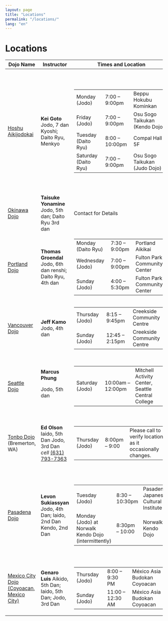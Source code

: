 ```yaml
---
layout: page
title: "Locations"
permalink: "/locations/"
lang: "en"
---
```


<h1 class="entry-title">Locations</h1>

<table class="c-location-table">
   <thead>
      <tr>
         <th>Dojo Name</th>
         <th>Instructor</th>
         <th>Times and Location</th>
         <th>Cost</th>
         <th>Notes</th>
      </tr>
   </thead>
   <tbody>
      <tr>
         <td><a href="#contactUs">Hoshu Aikijodokai</a></td>
         <td><strong>Kei Goto</strong> Jodo, 7 dan Kyoshi; Daito Ryu, Menkyo</td>
         <td>
            <table>
               <tbody>
                  <tr>
                     <td>Monday (Jodo)</td>
                     <td>7:00 – 9:00pm</td>
                     <td>Beppu Hokubu Kominkan</td>
                  </tr>
                  <tr>
                     <td>Friday (Jodo)</td>
                     <td>7:00 – 9:00pm</td>
                     <td>Osu Sogo Taikukan (Kendo Dojo)</td>
                  </tr>
                  <tr>
                     <td>Tuesday (Daito Ryu)</td>
                     <td>8:00 – 10:00pm</td>
                     <td>Compal Hall 5F</td>
                  </tr>
                  <tr>
                     <td>Saturday (Daito Ryu)</td>
                     <td>7:00 – 9:00pm</td>
                     <td>Osu Sogo Taikukan (Judo&nbsp;Dojo)</td>
                  </tr>
               </tbody>
            </table>
         </td>
         <td>5,000 yen per month for both or 3,000 yen for&nbsp;one art.</td>
         <td>
            <table>
               <tbody>
                  <tr>
                     <td>
                        <a href="https://www.google.com/maps/place/%E5%88%A5%E5%BA%9C%E5%B8%82%E5%8C%97%E9%83%A8%E5%9C%B0%E5%8C%BA%E5%85%AC%E6%B0%91%E9%A4%A8/@33.3197,131.4992996,15z/data=!4m2!3m1!1s0x0:0x6f4580d5ece24bbe">Beppu Hokubu Kominkan </a>6-54 Shoningahamacho, Beppu, Oita Prefecture 874-0023, Japan
                     </td>
                  </tr>
                  <tr>
                     <td>
                        <a href="https://www.google.com/maps/place/Osu+Sports+Park/@33.3198414,131.4380145,12z/data=!4m5!1m2!2m1!1z57eP5ZCI6YGL5YuV5YWs5ZyS!3m1!1s0x35469fb9644fc6ed:0xc16011fad11cdb51">Osu Sogo Taikukan </a>1 Aobamachi, Oita, Oita Prefecture 870-0908, Japan
                     </td>
                  </tr>
                  <tr>
                     <td>
                        <a href="https://www.google.com/maps/place/%E3%82%B3%E3%83%B3%E3%83%91%E3%83%AB%E3%83%9B%E3%83%BC%E3%83%AB/@33.2353682,131.6088859,17z/data=!3m1!4b1!4m2!3m1!1s0x35469f7aa735032f:0x117517ede5970536">Compal Hall Judo Dojo </a>1 Chome-5-38 Funaimachi, Oita, Oita Prefecture 870-0021, Japan
                     </td>
                  </tr>
               </tbody>
            </table>
         </td>
      </tr>
      <tr>
         <td><a href="#contactUs">Okinawa Dojo</a></td>
         <td><strong>Taisuke Yonamine</strong> Jodo, 5th dan; Daito Ryu 3rd dan</td>
         <td>Contact for Details</td>
         <td>Contact for Details</td>
         <td>Naha, Okinawa, Japan Contact for Details</td>
      </tr>
      <tr>
         <td><a href="#contactUs">Portland Dojo</a></td>
         <td><strong>Thomas Groendal</strong> Jodo, 6th dan renshi; Daito Ryu, 4th dan</td>
         <td>
            <table>
               <tbody>
                  <tr>
                     <td>Monday (Daito Ryu)</td>
                     <td>7:30 – 9:00pm</td>
                     <td>Portland Aikikai</td>
                  </tr>
                  <tr>
                     <td>Wednesday (Jodo)</td>
                     <td>7:00 – 9:00pm</td>
                     <td>Fulton Park Community Center</td>
                  </tr>
                  <tr>
                     <td>Sunday (Jodo)</td>
                     <td>4:00 – 5:30pm</td>
                     <td>Fulton Park Community Center</td>
                  </tr>
               </tbody>
            </table>
         </td>
         <td>$75 per month inclusive</td>
         <td>
            <a href="https://www.google.co.jp/maps/place/Fulton+Park+Community+Center/@45.4709182,-122.6789167,15z/data=!4m2!3m1!1s0x0:0xeb68d6fc5505a607">Fulton Park Community Center </a>68 SW Miles St, Portland, OR 97219, United States<br>
            <a href="https://goo.gl/maps/bDeXQoTthZmqD87g7">Portland Aikikai</a>, 1419 NW Raleigh St, Portland, OR 97209
         </td>
      </tr>
      <tr>
         <td><a href="#contactUs">Vancouver Dojo</a></td>
         <td><strong>Jeff Kamo</strong> Jodo, 4th dan</td>
         <td>
            <table>
               <tbody>
                  <tr>
                     <td>Thursday (Jodo)</td>
                     <td>8:15 – 9:45pm</td>
                     <td>Creekside Community Centre</td>
                  </tr>
                  <tr>
                     <td>Sunday (Jodo)</td>
                     <td>12:45 – 2:15pm</td>
                     <td>Creekside Community Centre</td>
                  </tr>
               </tbody>
            </table>
         </td>
         <td>$50/month, $10 drop-in</td>
         <td>
            Jodo practice is at<br>
            <a href="https://www.google.co.jp/maps/place/Creekside+Community+Recreation+Centre/@49.2716855,-123.1054382,15z/data=!4m2!3m1!1s0x0:0xb9cf1a82159f6593">Creekside Community Centre</a><br>
            1 Athletes Way Vancouver, BC V5Y 0B1, Canada.
         </td>
      </tr>
      <tr>
         <td><a href="#contactUs">Seattle Dojo</a></td>
         <td>
            <div><strong>Marcus Phung</strong></div>
            <p>        Jodo, 5th dan
            </p>
         </td>
         <td>
            <table>
               <tbody>
                  <tr>
                     <td>Saturday (Jodo)</td>
                     <td>10:00am – 12:00pm</td>
                     <td>Mitchell Activity Center, Seattle Central College</td>
                  </tr>
               </tbody>
            </table>
         </td>
         <td>$50/month, $15 drop-in</td>
         <td>
            <div>
               <a href="https://www.google.co.jp/maps/place/Mitchell+Activity+Center/@47.6169992,-122.3225553,17z/data=!3m1!4b1!4m5!3m4!1s0x54906acd2615ba87:0x219d8fe390d08fc4!8m2!3d47.6169956!4d-122.3203666">Mitchell Activity Center</a><br>
               (Dance Studio), Seattle Central College
            </div>
            <p>        1718 Broadway, Seattle, WA 98122, United States
            </p>
         </td>
      </tr>
      <tr>
         <td>
            <a href="http://swordsandsticks.com">Tonbo Dojo</a> (Bremerton, WA)
         </td>
         <td>
            <strong>Ed Olson</strong><br>
            Iaido, 5th Dan Jodo, 3rd Dan<br>
            <i>cell</i> <a href="tel:16317937363">(631) 793-7363</a>
         </td>
         <td>
            <table>
               <tbody>
                  <tr>
                     <td>Thursday (Jodo)</td>
                     <td>8:00pm – 9:00</td>
                     <td>
                        Please call to verify location, as it occasionally changes.
                     </td>
                  </tr>
               </tbody>
            </table>
         </td>
         <td>
            See the<br>
            <a href="http://swordsandsticks.com/schedule-and-fees">Tonbo Dojo site</a> for fees
         </td>
         <td>
            <a href="https://www.google.ca/maps/place/130+Marion+Ave+N,+Bremerton,+WA+98312,+USA/@47.5642773,-122.6646213,17z/data=!3m1!4b1!4m8!1m2!2m1!1s130+Marion+Ave.+Bremerton,+WA+United+States!3m4!1s0x54903711d507db45:0xf1180247a4e65f2d!8m2!3d47.5642737!4d-122.6624273">Bremerton School Administration Building</a>, but sometimes at<br>
            <a href="https://www.google.ca/maps/place/Chico+Alliance+Church/@47.5985932,-122.710919,17z/data=!3m1!4b1!4m5!3m4!1s0x549030c4a1c1743f:0x9447b700de855291!8m2!3d47.5985932!4d-122.7087303">Chico Alliance Church, Chico</a>. Call us to verify our next training location.
         </td>
      </tr>
      <tr>
         <td><a href="#contactUs">Pasadena Dojo</a></td>
         <td>
            <strong>Levon Sukiassyan</strong> Jodo, 4th Dan; Iaido, 2nd Dan<br>
            Kendo, 2nd Dan
         </td>
         <td>
            <table>
               <tbody>
                  <tr>
                     <td>Tuesday (Jodo)</td>
                     <td>8:30 – 10:30pm</td>
                     <td>Pasadena Japanese Cultural Institute</td>
                  </tr>
                  <tr>
                     <td>Monday (Jodo) at Norwalk Kendo Dojo (intermittently)</td>
                     <td>8:30pm – 10:00</td>
                     <td>Norwalk Kendo Dojo</td>
                  </tr>
               </tbody>
            </table>
         </td>
         <td>
            No cost if one is a member of AUSKF or Southern California Kendo
            <br>
            Federation
         </td>
         <td>
            <div>
               <a href="http://www.pjci.org/">Pasadena Japanese Cultural Institute</a>
            </div>
            <p>595 Lincoln Ave # 201 Pasadena, CA 91103, United States</p>
            <p>
               <a href="http://www.eanet.com/norwalk/">Norwalk Kendo Dojo</a>
               <br>
               Southeast Japanese Community Center 14615 Gridley Road, Norwalk, CA
               <br>
               90650
            </p>
         </td>
      </tr>
      <tr>
         <td><a href="#contactUs">Mexico City Dojo (Coyoacan, Mexico City)</a></td>
         <td>
            <strong>Genaro Luis</strong> Aikido, 5th Dan; Iaido, 5th Dan; Jodo, 3rd Dan
         </td>
         <td>
            <table>
               <tbody>
                  <tr>
                     <td>Thursday (Jodo)</td>
                     <td>8:00 – 9:30 PM</td>
                     <td>México Asia Budokan Coyoacan</td>
                  </tr>
                  <tr>
                     <td>Sunday (Jodo)</td>
                     <td>11:00 – 12:30 AM</td>
                     <td>México Asia Budokan Coyoacan</td>
                  </tr>
               </tbody>
            </table>
         </td>
         <td>
            $40/month
         </td>
         <td>
            <div>
               <a href="https://mexicoasia.com.mx/">México Asia Budokan Coyoacan</a>
            </div>
            <p>
               Belisario Domínguez 161, Coyoacan, México City, 04330, Mexico
            </p>
         </td>
      </tr>
   </tbody>
</table>

<br />

